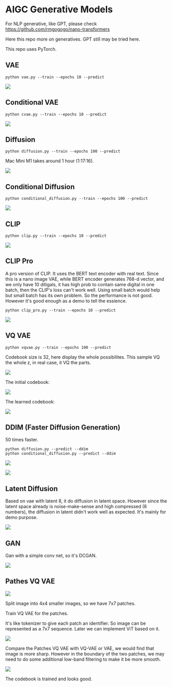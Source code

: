 # AIGC Generative Models

For NLP generative, like GPT, please check https://github.com/rmgogogo/nano-transformers

Here this repo more on generatives. GPT still may be tried here.

This repo uses PyTorch.

## VAE

```
python vae.py --train --epochs 10 --predict
```

![](doc/vae.png)

## Conditional VAE

```
python cvae.py --train --epochs 10 --predict
```

![](doc/cvae.png)

## Diffusion

```
python diffusion.py --train --epochs 100 --predict
```

Mac Mini M1 takes around 1 hour (1:17:16).

![](doc/diffusion.png)


## Conditional Diffusion

```
python conditional_diffusion.py --train --epochs 100 --predict
```

![](doc/conditional_diffusion.png)

## CLIP

```
python clip.py --train --epochs 10 --predict
```

![](doc/clip.png)

## CLIP Pro

A pro version of CLIP. It uses the BERT text encoder with real text.
Since this is a nano image VAE, while BERT encoder generates 768-d vector, and we only have 10 ditigals, it has high prob to contain same digital in one batch, then the CLIP's loss can't work well. Using small batch would help but small batch has its own problem. So the performance is not good.
However it's good enough as a demo to tell the essience.

```
python clip_pro.py --train --epochs 10 --predict
```

![](doc/clip_pro.png)

## VQ VAE

```
python vqvae.py --train --epochs 100 --predict
```

Codebook size is 32, here display the whole possibilites. This sample VQ the whole z, in real case, it VQ the parts.

![](doc/vqvae.png)

The initial codebook:

![](doc/vqvae-init-cb.png)

The learned codebook:

![](doc/vqvae-learned-cb.png)

## DDIM (Faster Diffusion Generation)

50 times faster.

```
python diffusion.py --predict --ddim
python conditional_diffusion.py --predict --ddim
```

![](doc/diffusion_ddim.png)

![](doc/conditional_diffusion_ddim.png)

## Latent Diffusion

Based on vae with latent 8, it do diffusion in latent space.
However since the latent space already is noise-make-sense and high compressed (8 numbers), the diffusion in latent didn't work well as expected.
It's mainly for demo purpose.

![](doc/latent_diffusion.png)

## GAN

Gan with a simple conv net, so it's DCGAN.

![](doc/gan.png)

## Pathes VQ VAE

![](doc/patches.png)

Split image into 4x4 smaller images, so we have 7x7 patches.

Train VQ VAE for the patches.

It's like tokenizer to give each patch an identifier. So image can be represented as a 7x7 sequence. Later we can implement ViT based on it.

![](doc/vq_vae_patches.png)

Compare the Patches VQ VAE with VQ-VAE or VAE, we would find that image is more sharp. However in the boundary of the two patches, we may need to do some additional low-band filtering to make it be more smooth.

![](doc/patches-vq-vae-codebook.png)

The codebook is trained and looks good.